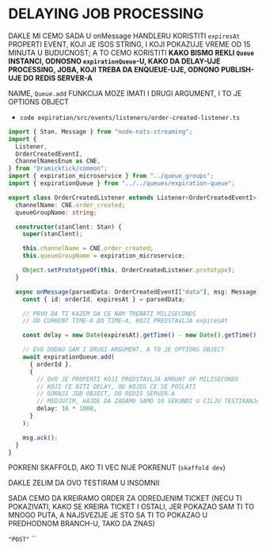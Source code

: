 # DELAYING JOB PROCESSING

DAKLE MI CEMO SADA U onMessage HANDLERU KORISTITI `expiresAt` PROPERTI EVENT, KOJI JE ISOS STRING, I KOJI POKAZUJE VREME OD 15 MINUTA U BUDUCNOST; A TO CEMO KORISTITI **KAKO BISMO REKLI `Queue` INSTANCI, ODNOSNO `expirationQueue`-U, KAKO DA DELAY-UJE PROCESSING, JOBA, KOJI TREBA DA ENQUEUE-UJE, ODNONO PUBLISH-UJE DO REDIS SERVER-A**

NAIME, `Queue.add` FUNKCIJA MOZE IMATI I DRUGI ARGUMENT, I TO JE OPTIONS OBJECT

- `code expiration/src/events/listeners/order-created-listener.ts`

```ts
import { Stan, Message } from "node-nats-streaming";
import {
  Listener,
  OrderCreatedEventI,
  ChannelNamesEnum as CNE,
} from "@ramicktick/common";
import { expiration_microservice } from "../queue_groups";
import { expirationQueue } from "../../queues/expiration-queue";

export class OrderCreatedListener extends Listener<OrderCreatedEventI> {
  channelName: CNE.order_created;
  queueGroupName: string;

  constructor(stanClent: Stan) {
    super(stanClent);

    this.channelName = CNE.order_created;
    this.queueGroupName = expiration_microservice;

    Object.setPrototypeOf(this, OrderCreatedListener.prototype);
  }

  async onMessage(parsedData: OrderCreatedEventI["data"], msg: Message) {
    const { id: orderId, expiresAt } = parsedData;

    // PRVO DA TI KAZEM DA CE NAM TREBATI MILISECONDS
    // OD CURRENT TIME-A DO TIME-A, KOJI PREDSTAVLJA expiresAt

    const delay = new Date(expiresAt).getTime() - new Date().getTime();

    // EVO DODAO SAM I DRUGI ARGUMENT, A TO JE OPTIONS OBJECT
    await expirationQueue.add(
      { orderId },
      {
        // OVO JE PROPERTI KOJI PREDSTAVLJA AMOUNT OF MILISECONDS
        // KOJI CE BITI DELAY, OD KOJEG CE SE POSLATI
        // GORNJI JOB OBJECT, DO REDIS SERVER-A
        // MEDJUTIM, HAJDE DA ZADAMO SAMO 10 SEKUNDI U CILJU TESTIRANJA
        delay: 10 * 1000,
      }
    );

    msg.ack();
  }
}

```

POKRENI SKAFFOLD, AKO TI VEC NIJE POKRENUT (`skaffold dev`)

DAKLE ZELIM DA OVO TESTIRAM U INSOMNII

SADA CEMO DA KREIRAMO ORDER ZA ODREDJENIM TICKET (NECU TI POKAZIVATI, KAKO SE KREIRA TICKET I OSTALI, JER POKAZAO SAM TI TO MNOGO PUTA, A NAJSVEZIJE JE STO SA TI TO POKAZAO U PREDHODNOM BRANCH-U, TAKO DA ZNAS)

`"POST"` ``
